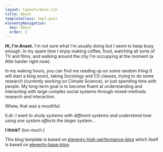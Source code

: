 ```yaml
---
layout: layouts/base.njk
title: About
templateClass: tmpl-post
eleventyNavigation:
  key: About
  order: 3
---
```


**Hi, I'm Anant.** I'm not sure what I'm usually doing but I seem to keep busy enough. In my spare time I enjoy making coffee, food, watching all sorts of TV and films, and walking around the city I'm occupying at the moment (a little harder right now). 

In my waking hours, you can find me reading up on some random thing (I will start a blog soon), taking Sociology and CS classes, trying to do some research (currently working on Climate Science), or just spending time with people. My long-term goal is to become fluent at understanding and interacting with large complex social systems through mixed-methods research and interaction. 

Whew, that was a mouthful. 

tl,dr:
_I want to study systems with different systems and understand how using one system affects the larger system..._
 
**I think?** (too much.)

This blog template is based on [eleventy-high-performance-blog](https://www.industrialempathy.com/posts/eleventy-high-performance-blog/) which itself is based on [eleventy-base-blog](https://github.com/11ty/eleventy-base-blog).
